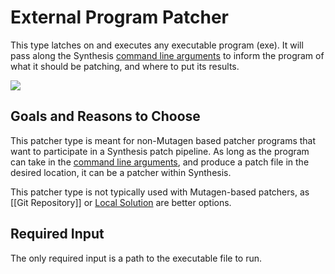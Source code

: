 # External Program Patcher
This type latches on and executes any executable program (exe).  It will pass along the Synthesis [command line arguments](https://github.com/Mutagen-Modding/Synthesis/wiki/CLI-Specification) to inform the program of what it should be patching, and where to put its results.  

![](https://i.imgur.com/HpOAsQ4.png)

## Goals and Reasons to Choose
This patcher type is meant for non-Mutagen based patcher programs that want to participate in a Synthesis patch pipeline.  As long as the program can take in the [command line arguments](https://github.com/Mutagen-Modding/Synthesis/wiki/CLI-Specification), and produce a patch file in the desired location, it can be a patcher within Synthesis.

This patcher type is not typically used with Mutagen-based patchers, as [[Git Repository]] or [Local Solution](https://github.com/Mutagen-Modding/Synthesis/wiki/Local-Solution-%28Dev%29) are better options.

## Required Input
The only required input is a path to the executable file to run.